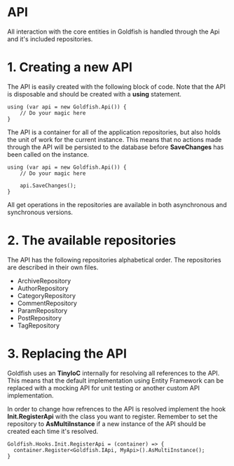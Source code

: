 # API

All interaction with the core entities in Goldfish is handled through the Api and it's included repositories.

# 1. Creating a new API

The API is easily created with the following block of code. Note that the API is disposable and should be created with a **using** statement.

	using (var api = new Goldfish.Api()) {
		// Do your magic here
	}
	
The API is a container for all of the application repositories, but also holds the unit of work for the current instance. This means that no actions made through the API will be persisted to the database before **SaveChanges** has been called on the instance.

	using (var api = new Goldfish.Api()) {
		// Do your magic here
		
		api.SaveChanges();
	}

All get operations in the repositories are available in both asynchronous and synchronous versions.
	
# 2. The available repositories

The API has the following repositories alphabetical order. The repositories are described in their own files.

* ArchiveRepository
* AuthorRepository
* CategoryRepository
* CommentRepository
* ParamRepository
* PostRepository
* TagRepository

# 3. Replacing the API

Goldfish uses an **TinyIoC** internally for resolving all references to the API. This means that the default implementation using Entity Framework can be replaced with a mocking API for unit testing or another custom API implementation.

In order to change how refrences to the API is resolved implement the hook **Init.RegisterApi** with the class you want to register. Remember to set the repository to **AsMultiInstance** if a new instance of the API should be created each time it's resolved.

	Goldfish.Hooks.Init.RegisterApi = (container) => {
	  container.Register<Goldfish.IApi, MyApi>().AsMultiInstance();
	}